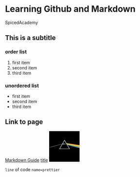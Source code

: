 # Learning Github and Markdown
SpicedAcademy
## This is a subtitle
### order list
1. first item
2. second item
3. third item

### unordered list
- first item
- second item
- third item

## Link to page
[Markdown Guide](https://www.markdownguide.org/cheat-sheet)
 	[title](https://www.example.com)
![Pink](./darksidethumb.jpg)

`line` of code `name=prettier`
